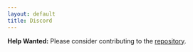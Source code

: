 ```yaml
---
layout: default
title: Discord
---
```


**Help Wanted:** Please consider contributing to the [repository](https://github.com/osolmaz/sane-defaults).

